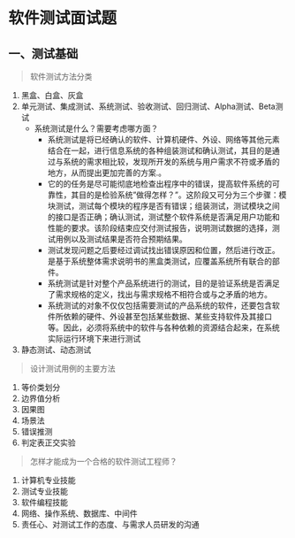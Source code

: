 # 软件测试面试题

## 一、测试基础

> 软件测试方法分类

1. 黑盒、白盒、灰盒
2. 单元测试、集成测试、系统测试、验收测试、回归测试、Alpha测试、Beta测试
   - 系统测试是什么？需要考虑哪方面？
     - 系统测试是将已经确认的软件、计算机硬件、外设、网络等其他元素结合在一起，进行信息系统的各种组装测试和确认测试，其目的是通过与系统的需求相比较，发现所开发的系统与用户需求不符或矛盾的地方，从而提出更加完善的方案.。
     - 它的的任务是尽可能彻底地检查出程序中的错误，提高软件系统的可靠性，其目的是检验系统”做得怎样？”。这阶段又可分为三个步骤：模块测试，测试每个模块的程序是否有错误；组装测试，测试模块之间的接口是否正确；确认测试，测试整个软件系统是否满足用户功能和性能的要求。该阶段结束应交付测试报告，说明测试数据的选择，测试用例以及测试结果是否符合预期结果。
     - 测试发现问题之后要经过调试找出错误原因和位置，然后进行改正。是基于系统整体需求说明书的黑盒类测试，应覆盖系统所有联合的部件。
     - 系统测试是针对整个产品系统进行的测试，目的是验证系统是否满足了需求规格的定义，找出与需求规格不相符合或与之矛盾的地方。
     - 系统测试的对象不仅仅包括需要测试的产品系统的软件，还要包含软件所依赖的硬件、外设甚至包括某些数据、某些支持软件及其接口等。因此，必须将系统中的软件与各种依赖的资源结合起来，在系统实际运行环境下来进行测试
3. 静态测试、动态测试



> 设计测试用例的主要方法

1. 等价类划分
2. 边界值分析
3. 因果图
4. 场景法
5. 错误推测
6. 判定表正交实验



> 怎样才能成为一个合格的软件测试工程师？

1. 计算机专业技能
2. 测试专业技能
3. 软件编程技能
4. 网络、操作系统、数据库、中间件
5. 责任心、对测试工作的态度、与需求人员研发的沟通



